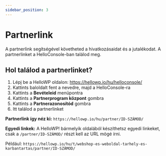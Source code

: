 ```yaml
---
sidebar_position: 3
---
```


# Partnerlink

A partnerlink segítségével követheted a hivatkozásaidat és a jutalékodat. A partnerlinket a HelloConsole-ban találod meg.

## Hol találod a partnerlinket?

1. Lépj be a HelloWP oldalon: https://hellowp.io/hu/helloconsole/
2. Kattints baloldalt fent a nevedre, majd a HelloConsole-ra
3. Kattints a **Bevételeid** menüpontra
4. Kattints a **Partnerprogram központ** gombra
5. Kattints a **Partnerazonosítód** gombra
6. Itt találod a partnerlinket

**Partnerlink így néz ki:** `https://hellowp.io/hu/partner/ID-SZÁMOD/`

**Egyedi linkek:** A HelloWP! bármelyik oldalából készíthetsz egyedi linkeket, csak a `/partner/ID-SZÁMOD/` részt kell az URL mögé írni. 

Például: `https://hellowp.io/hu/t/webshop-es-weboldal-tarhely-es-karbantartas/partner/ID-SZÁMOD/`